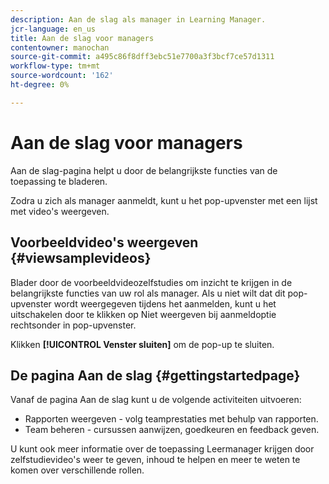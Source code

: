 ```yaml
---
description: Aan de slag als manager in Learning Manager.
jcr-language: en_us
title: Aan de slag voor managers
contentowner: manochan
source-git-commit: a495c86f8dff3ebc51e7700a3f3bcf7ce57d1311
workflow-type: tm+mt
source-wordcount: '162'
ht-degree: 0%

---
```




# Aan de slag voor managers

Aan de slag-pagina helpt u door de belangrijkste functies van de toepassing te bladeren.

Zodra u zich als manager aanmeldt, kunt u het pop-upvenster met een lijst met video&#39;s weergeven.

## Voorbeeldvideo&#39;s weergeven {#viewsamplevideos}

Blader door de voorbeeldvideozelfstudies om inzicht te krijgen in de belangrijkste functies van uw rol als manager. Als u niet wilt dat dit pop-upvenster wordt weergegeven tijdens het aanmelden, kunt u het uitschakelen door te klikken op Niet weergeven bij aanmeldoptie rechtsonder in pop-upvenster.

Klikken **[!UICONTROL Venster sluiten]** om de pop-up te sluiten.

<!--![](assets/welcome-videos.png) -->

## De pagina Aan de slag {#gettingstartedpage}

Vanaf de pagina Aan de slag kunt u de volgende activiteiten uitvoeren:

* Rapporten weergeven - volg teamprestaties met behulp van rapporten.
* Team beheren - cursussen aanwijzen, goedkeuren en feedback geven.

U kunt ook meer informatie over de toepassing Leermanager krijgen door zelfstudievideo&#39;s weer te geven, inhoud te helpen en meer te weten te komen over verschillende rollen.

<!--![](assets/manager-experienceprime.png)-->

